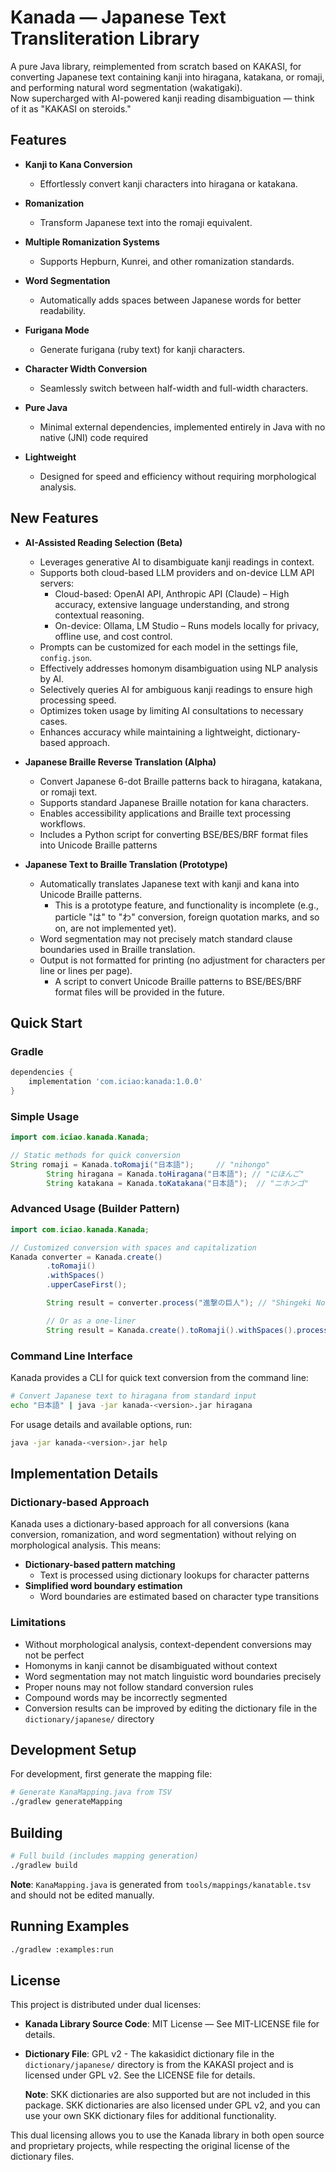 # Kanada — Japanese Text Transliteration Library

A pure Java library, reimplemented from scratch based on KAKASI, for converting Japanese text containing kanji into
hiragana, katakana, or romaji, and performing natural word segmentation (wakatigaki).  
Now supercharged with AI-powered kanji reading disambiguation — think of it as "KAKASI on steroids."

## Features

- **Kanji to Kana Conversion**
    - Effortlessly convert kanji characters into hiragana or katakana.

- **Romanization**
    - Transform Japanese text into the romaji equivalent.

- **Multiple Romanization Systems**
    - Supports Hepburn, Kunrei, and other romanization standards.

- **Word Segmentation**
    - Automatically adds spaces between Japanese words for better readability.

- **Furigana Mode**
    - Generate furigana (ruby text) for kanji characters.

- **Character Width Conversion**
    - Seamlessly switch between half-width and full-width characters.

- **Pure Java**
    - Minimal external dependencies, implemented entirely in Java with no native (JNI) code required

- **Lightweight**
    - Designed for speed and efficiency without requiring morphological analysis.

## New Features

- **AI-Assisted Reading Selection (Beta)**
    - Leverages generative AI to disambiguate kanji readings in context.
    - Supports both cloud-based LLM providers and on-device LLM API servers:
        - Cloud-based: OpenAI API, Anthropic API (Claude) – High accuracy, extensive language understanding, and strong
          contextual reasoning.
        - On-device: Ollama, LM Studio – Runs models locally for privacy, offline use, and cost control.
    - Prompts can be customized for each model in the settings file, `config.json`.
    - Effectively addresses homonym disambiguation using NLP analysis by AI.
    - Selectively queries AI for ambiguous kanji readings to ensure high processing speed.
    - Optimizes token usage by limiting AI consultations to necessary cases.
    - Enhances accuracy while maintaining a lightweight, dictionary-based approach.


- **Japanese Braille Reverse Translation (Alpha)**
    - Convert Japanese 6-dot Braille patterns back to hiragana, katakana, or romaji text.
    - Supports standard Japanese Braille notation for kana characters.
    - Enables accessibility applications and Braille text processing workflows.
    - Includes a Python script for converting BSE/BES/BRF format files into Unicode Braille patterns


- **Japanese Text to Braille Translation (Prototype)**
    - Automatically translates Japanese text with kanji and kana into Unicode Braille patterns.
        - This is a prototype feature, and functionality is incomplete (e.g., particle "は" to "わ" conversion, foreign
          quotation marks, and so on, are not implemented yet).
    - Word segmentation may not precisely match standard clause boundaries used in Braille translation.
    - Output is not formatted for printing (no adjustment for characters per line or lines per page).
        - A script to convert Unicode Braille patterns to BSE/BES/BRF format files will be provided in the future.

## Quick Start

### Gradle

```gradle
dependencies {
    implementation 'com.iciao:kanada:1.0.0'
}
```

### Simple Usage

```java
import com.iciao.kanada.Kanada;

// Static methods for quick conversion
String romaji = Kanada.toRomaji("日本語");     // "nihongo"
        String hiragana = Kanada.toHiragana("日本語"); // "にほんご"
        String katakana = Kanada.toKatakana("日本語");  // "ニホンゴ"
```

### Advanced Usage (Builder Pattern)

```java
import com.iciao.kanada.Kanada;

// Customized conversion with spaces and capitalization
Kanada converter = Kanada.create()
        .toRomaji()
        .withSpaces()
        .upperCaseFirst();

        String result = converter.process("進撃の巨人"); // "Shingeki No Kyojin"

        // Or as a one-liner
        String result = Kanada.create().toRomaji().withSpaces().process("進撃の巨人");
```

### Command Line Interface

Kanada provides a CLI for quick text conversion from the command line:

```bash
# Convert Japanese text to hiragana from standard input
echo "日本語" | java -jar kanada-<version>.jar hiragana
```

For usage details and available options, run:

```bash
java -jar kanada-<version>.jar help
```

## Implementation Details

### Dictionary-based Approach

Kanada uses a dictionary-based approach for all conversions (kana conversion, romanization, and word segmentation)
without relying on morphological analysis. This means:

- **Dictionary-based pattern matching**
    - Text is processed using dictionary lookups for character patterns
- **Simplified word boundary estimation**
    - Word boundaries are estimated based on character type transitions

### Limitations

- Without morphological analysis, context-dependent conversions may not be perfect
- Homonyms in kanji cannot be disambiguated without context
- Word segmentation may not match linguistic word boundaries precisely
- Proper nouns may not follow standard conversion rules
- Compound words may be incorrectly segmented
- Conversion results can be improved by editing the dictionary file in the `dictionary/japanese/` directory

## Development Setup

For development, first generate the mapping file:

```bash
# Generate KanaMapping.java from TSV
./gradlew generateMapping
```

## Building

```bash
# Full build (includes mapping generation)
./gradlew build
```

**Note**: `KanaMapping.java` is generated from `tools/mappings/kanatable.tsv` and should not be edited manually.

## Running Examples

```bash
./gradlew :examples:run
```

## License

This project is distributed under dual licenses:

- **Kanada Library Source Code**: MIT License — See MIT-LICENSE file for details.
- **Dictionary File**: GPL v2 - The kakasidict dictionary file in the `dictionary/japanese/` directory is from the
  KAKASI project and is licensed under GPL v2. See the LICENSE file for details.

  **Note**: SKK dictionaries are also supported but are not included in this package. SKK dictionaries are also licensed
  under GPL v2, and you can use your own SKK dictionary files for additional functionality.

This dual licensing allows you to use the Kanada library in both open source and proprietary projects, while respecting
the original license of the dictionary files.
